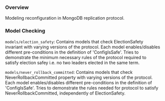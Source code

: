 
### Overview

Modeling reconfiguration in MongoDB replication protocol.

### Model Checking

`models/election_safety`: Contains models that check ElectionSafety invariant with varying versions of the protocol. Each model enables/disables different pre-conditions in the definition of 'ConfigIsSafe'. Tries to demonstrate the minimum necessary rules of the protocol required to satisfy election safey i.e. no two leaders elected in the same term.

`models/never_rollback_committed`: Contains models that check NeverRollbackCommitted property with varying versions of the protocol. Each model enables/disables different pre-conditions in the definition of 'ConfigIsSafe'. Tries to demonstrate the rules needed for protocol to satisfy NeverRollbackCommitted, independently of ElectionSafety.